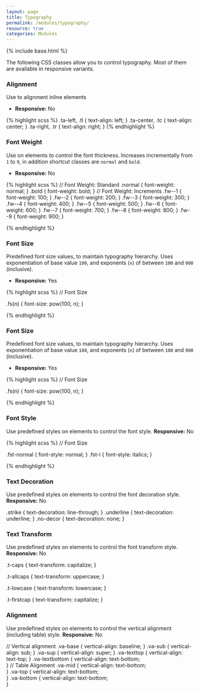 ```yaml
---
layout: page
title: Typography
permalink: /modules/typography/
resource: true
categories: Modules
---
```

{% include base.html %}


The following CSS classes allow you to control typography. Most of them are available in responsive variants.

### Alignment
Use to alignment inline elements
- **Responsive:** No

{% highlight scss %}
.ta-left,
.tl {
  text-align: left;
}
.ta-center,
.tc {
  text-align: center;
}
.ta-right,
.tr {
  text-align: right;
}
{% endhighlight %}

###  Font Weight
Use on elements to control the font thickness. Increases incrementally from `1` to `9`, in addition shortcut classes are `normal` and `bold`.
- **Responsive:** No

{% highlight scss %}
// Font Weight: Standard
  .normal {
    font-weight: normal;
  }
  .bold {
    font-weight: bold;
  }
  // Font Weight: Increments
  .fw--1 { font-weight: 100; }
  .fw--2 { font-weight: 200; }
  .fw--3 { font-weight: 300; }
  .fw--4 { font-weight: 400; }
  .fw--5 { font-weight: 500; }
  .fw--6 { font-weight: 600; }
  .fw--7 { font-weight: 700; }
  .fw--8 { font-weight: 800; }
  .fw--9 { font-weight: 900; }

{% endhighlight %}

###  Font Size
Predefined font size values, to maintain typography hierarchy. Uses exponentiation of base value `100`, and exponents (`n`) of between `100` and `900` (inclusive).
- **Responsive:** Yes

{% highlight scss %}
// Font Size

.fs(n) {
  font-size: pow(100, n);
}

{% endhighlight %}

###  Font Size
Predefined font size values, to maintain typography hierarchy. Uses exponentiation of base value `100`, and exponents (`n`) of between `100` and `900` (inclusive).
- **Responsive:** Yes

{% highlight scss %}
// Font Size

.fs(n) {
  font-size: pow(100, n);
}

{% endhighlight %}

###  Font Style
Use predefined styles on elements to control the font style.
**Responsive:** No

{% highlight scss %}
// Font Size

.fst-normal {
  font-style: normal;
}
.fst-i {
   font-style: italics;
}

{% endhighlight %}

###  Text Decoration
Use predefined styles on elements to control the font decoration style.
**Responsive:** No

.strike {
  text-decoration: line-through;
}
.underline {
  text-decoration: underline;
}
.no-decor {
  text-decoration: none;
}

###  Text Transform
Use predefined styles on elements to control the font transform style.
**Responsive:** No

.t-caps {
  text-transform: capitalize;
 }

.t-allcaps  {
  text-transform: uppercase;
 }

.t-lowcase  {
  text-transform: lowercase;
}

.t-firstcap {
  text-transform: capitalize;
 }

 ###  Alignment
 Use predefined styles on elements to control the vertical alignment (including table) style.
 **Responsive:** No

 // Vertical alignment
 .va-base {
   vertical-align: baseline;
 }
 .va-sub {
   vertical-align: sub;
 }
 .va-sup {
   vertical-align: super;
 }
 .va-texttop {
   vertical-align: text-top;
 }
 .va-textbottom {
   vertical-align: text-bottom;  
 }
// Table Alignment
 .va-mid {
   vertical-align: text-bottom;  
 }
 .va-top {
   vertical-align: text-bottom;  
 }
 .va-bottom {
   vertical-align: text-bottom;  
 }
